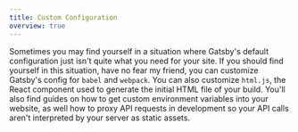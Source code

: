 ```yaml
---
title: Custom Configuration
overview: true
---
```


Sometimes you may find yourself in a situation where Gatsby's default configuration just isn't quite what you need for your site. If you should find yourself in this situation, have no fear my friend, you can customize Gatsby's config for `babel` and `webpack`. You can also customize `html.js`, the React component used to generate the initial HTML file of your build. You'll also find guides on how to get custom environment variables into your website, as well how to proxy API requests in development so your API calls aren't interpreted by your server as static assets.

<GuideList slug={props.slug} />